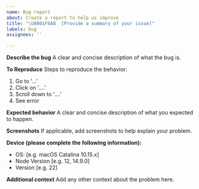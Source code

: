 ```yaml
---
name: Bug report
about: Create a report to help us improve
title: "\U0001F6A8  [Provide a summary of your issue]"
labels: bug
assignees: ''

---
```


**Describe the bug**
A clear and concise description of what the bug is.

**To Reproduce**
Steps to reproduce the behavior:
1. Go to '...'
2. Click on '....'
3. Scroll down to '....'
4. See error

**Expected behavior**
A clear and concise description of what you expected to happen.

**Screenshots**
If applicable, add screenshots to help explain your problem.

**Device (please complete the following information):**
 - OS: [e.g. macOS Catalina 10.15.x]
 - Node Version [e.g. 12, 14.9.0]
 - Version [e.g. 22]

**Additional context**
Add any other context about the problem here.
